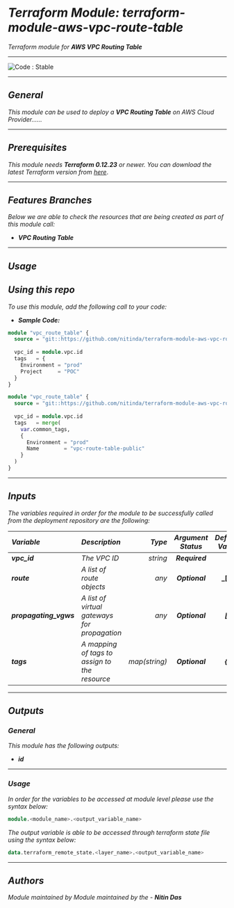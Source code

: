 # _Terraform Module: terraform-module-aws-vpc-route-table_
_Terraform module for_ **_AWS VPC Routing Table_**


<!--BEGIN STABILITY BANNER-->
---

![_Code : Stable_](https://img.shields.io/badge/Code-Stable-brightgreen?style=for-the-badge&logo=github)

>

---
<!--END STABILITY BANNER-->

## _General_

_This module can be used to deploy a_ **_VPC Routing Table_** _on AWS Cloud Provider......_


---

## _Prerequisites_

_This module needs **_Terraform 0.12.23_** or newer._
_You can download the latest Terraform version from_ [_here_](https://www.terraform.io/downloads.html).



---

## _Features Branches_

_Below we are able to check the resources that are being created as part of this module call:_

- **_VPC Routing Table_**


---

## _Usage_

## _Using this repo_

_To use this module, add the following call to your code:_

- **_Sample Code:_**

```tf
module "vpc_route_table" {
  source = "git::https://github.com/nitinda/terraform-module-aws-vpc-route-table.git?ref=master"
  
  vpc_id = module.vpc.id
  tags   = {
    Environment = "prod"
    Project     = "POC"
  }
}

```

```tf
module "vpc_route_table" {
  source = "git::https://github.com/nitinda/terraform-module-aws-vpc-route-table.git?ref=master"
  
  vpc_id = module.vpc.id  
  tags   = merge(
    var.common_tags,
    {
      Environment = "prod"
      Name        = "vpc-route-table-public"
    }
  )
}

```


---

## _Inputs_

_The variables required in order for the module to be successfully called from the deployment repository are the following:_

|**_Variable_** | **_Description_** | **_Type_** | **_Argument Status_** | **_Default Value_** |
|:----|:----|-----:|:---:|:---:|
| **_vpc\_id_** | _The VPC ID_ | _string_ | **_Required_** |
| **_route_** | _A list of route objects_ | _any_ | **_Optional_** | **_[]**_ |
| **_propagating\_vgws_** | _A list of virtual gateways for propagation_ | _any_ | **_Optional_** | **_[]_** |
| **_tags_** | _A mapping of tags to assign to the resource_ | _map(string)_ | **_Optional_** | **_{}_** | 


---


## _Outputs_

### _General_

_This module has the following outputs:_

* **_id_**


---

### _Usage_

_In order for the variables to be accessed at module level please use the syntax below:_

```tf
module.<module_name>.<output_variable_name>
```


_The output variable is able to be accessed through terraform state file using the syntax below:_

```tf
data.terraform_remote_state.<layer_name>.<output_variable_name>
```

---



## _Authors_

_Module maintained by Module maintained by the -_ **_Nitin Das_**
